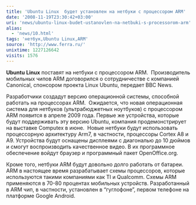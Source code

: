 ```yaml
---
title: 'Ubuntu Linux  будет установлен на нетбуки с процессором ARM'
date: '2008-11-19T23:30:42+03:00'
uri: 'news/ubuntu-linux-budet-ustanovlen-na-netbuki-s-processorom-arm'
alias: 
  - 'news/10.html'
tags: 'нетбук,Ubuntu Linux,ARM'
source: 'http://www.ferra.ru/'
unixtime: 1227126642
visits: 1576
---
```

**Ubuntu** **Linux** поставят на нетбуки с процессором ARM.  Производитель мобильных чипов ARM договорился о сотрудничестве с компанией Canonical, спонсором проекта Linux Ubuntu, передает BBC News.

Разработчики создадут версию операционной системы, способной работать на процессорах ARM.  Ожидается, что новая операционная система для нетбуков (ультрабюджетных ноутбуков) с процессором ARM появится в апреле 2009 года. Первые же устройства, которые будут поддерживать эту версию Ubuntu, компания продемонстрирует на выставке Computex в июне.  Новые нетбуки будут использовать процессорную архитектуру Arm7, в частности, процессоры Cortex A8 и A9. Устройства будут оснащены дисплеями с диагональю до 10 дюймов и смогут воспроизводить качественное видео. В их программное обеспечение войдут браузер и программный пакет OpenOffice.org.

Кроме того, нетбуки ARM будут довольно долго работать от батареи.  ARM в настоящее время разрабатывает схемы процессоров, которые используются такими компаниями как TI и Qualcomm. Схемы ARM применяются в 70-80 процентах мобильных устройств. Разработанный в ARM чип, в частности, установлен в “гуглофоне”, первом телефоне на платформе Google Android.
